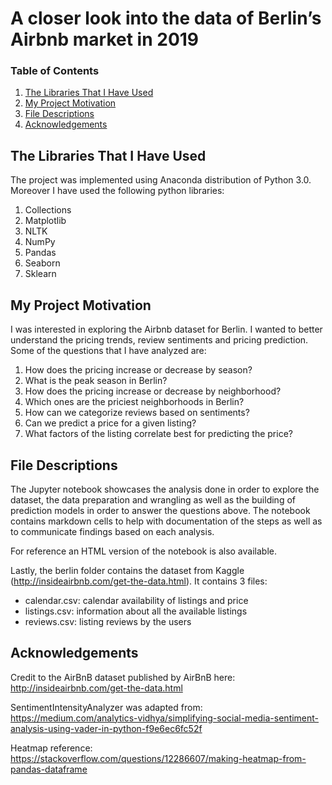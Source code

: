 # A closer look into the data of Berlin’s Airbnb market in 2019


### Table of Contents

1. [The Libraries That I Have Used](#libraries)
2. [My Project Motivation](#motivation)
3. [File Descriptions](#files)
5. [Acknowledgements](#acknowledgements)

## The Libraries That I Have Used <a name="libraries"></a>

The project was implemented using Anaconda distribution of Python 3.0. Moreover I have used the following python libraries:

1. Collections
2. Matplotlib
3. NLTK
4. NumPy
5. Pandas
6. Seaborn
7. Sklearn

## My Project Motivation<a name="motivation"></a>

I was interested in exploring the Airbnb dataset for Berlin. I wanted to better understand the pricing trends, review sentiments and pricing prediction. Some of the questions that I have analyzed are:

1. How does the pricing increase or decrease by season?
2. What is the peak season in Berlin?
3. How does the pricing increase or decrease by neighborhood?
4. Which ones are the priciest neighborhoods in Berlin?
5. How can we categorize reviews based on sentiments?
6. Can we predict a price for a given listing?
7. What factors of the listing correlate best for predicting the price?


## File Descriptions <a name="files"></a>

The Jupyter notebook showcases the analysis done in order to explore the dataset, the data preparation and wrangling as well as the building of prediction models in order to answer the questions above. The notebook contains markdown cells to help with documentation of the steps as well as to communicate findings based on each analysis.

For reference an HTML version of the notebook is also available.

Lastly, the berlin folder contains the dataset from Kaggle (http://insideairbnb.com/get-the-data.html).
It contains 3 files:
- calendar.csv: calendar availability of listings and price
- listings.csv: information about all the available listings
- reviews.csv: listing reviews by the users


## Acknowledgements<a name="acknowledgements"></a>

Credit to the AirBnB dataset published by AirBnB here: http://insideairbnb.com/get-the-data.html

SentimentIntensityAnalyzer was adapted from: https://medium.com/analytics-vidhya/simplifying-social-media-sentiment-analysis-using-vader-in-python-f9e6ec6fc52f

Heatmap reference: https://stackoverflow.com/questions/12286607/making-heatmap-from-pandas-dataframe
